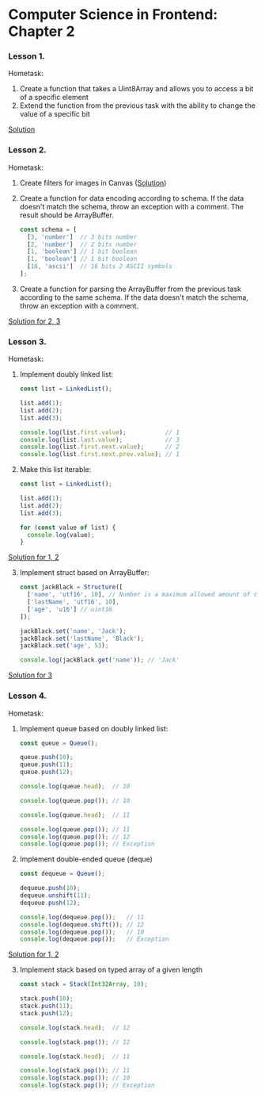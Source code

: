 # Computer Science in Frontend: Chapter 2

### **Lesson 1.**
Hometask:
1. Create a function that takes a Uint8Array and allows you to access a bit of a specific element
2. Extend the function from the previous task with the ability to change the value of a specific bit

[Solution](./src/core/bit-accessor)

### **Lesson 2.**
Hometask:
1. Create filters for images in Canvas ([Solution](./src/modules/image-filters))
2. Create a function for data encoding according to schema. If the data doesn't match the schema, throw an exception with a comment. The result should be ArrayBuffer.

    ```js
    const schema = [
      [3, 'number']  // 3 bits number
      [2, 'number']  // 2 bits number
      [1, 'boolean'] // 1 bit boolean
      [1, 'boolean'] // 1 bit boolean
      [16, 'ascii']  // 16 bits 2 ASCII symbols
    ];
    ```
3. Create a function for parsing the ArrayBuffer from the previous task according to the same schema. If the data doesn't match the schema, throw an exception with a comment.

[Solution for 2, 3](./src/utils/data-encoding)

### **Lesson 3.**
Hometask:
1. Implement doubly linked list:
    ```js
    const list = LinkedList();

    list.add(1);
    list.add(2);
    list.add(3);

    console.log(list.first.value);           // 1
    console.log(list.last.value);            // 3
    console.log(list.first.next.value);      // 2
    console.log(list.first.next.prev.value); // 1
    ```

2. Make this list iterable:

    ```js
    const list = LinkedList();

    list.add(1);
    list.add(2);
    list.add(3);

    for (const value of list) {
      console.log(value);
    }
    ```

[Solution for 1, 2](./src/core/doubly-linked-list/)

3. Implement struct based on ArrayBuffer:

   ```js
   const jackBlack = Structure([
     ['name', 'utf16', 10], // Number is a maximum allowed amount of characters
     ['lastName', 'utf16', 10],
     ['age', 'u16'] // uint16
   ]);
   
   jackBlack.set('name', 'Jack');
   jackBlack.set('lastName', 'Black');
   jackBlack.set('age', 53);
   
   console.log(jackBlack.get('name')); // 'Jack'
   ```

[Solution for 3](./src/core/struct/)

### **Lesson 4.**
Hometask:
1. Implement queue based on doubly linked list:

    ```js
    const queue = Queue();
    
    queue.push(10);
    queue.push(11);
    queue.push(12);
    
    console.log(queue.head);  // 10
    
    console.log(queue.pop()); // 10
    
    console.log(queue.head);  // 11
    
    console.log(queue.pop()); // 11
    console.log(queue.pop()); // 12
    console.log(queue.pop()); // Exception
    ```
2. Implement double-ended queue (deque)

   ```js
   const dequeue = Queue();
   
   dequeue.push(10);
   dequeue.unshift(11);
   dequeue.push(12);

   console.log(dequeue.pop());   // 11
   console.log(dequeue.shift()); // 12
   console.log(dequeue.pop());   // 10
   console.log(dequeue.pop());   // Exception
   ```

[Solution for 1, 2](./src/core/queue/)

3. Implement stack based on typed array of a given length

   ```js
   const stack = Stack(Int32Array, 10);
   
   stack.push(10);
   stack.push(11);
   stack.push(12);
   
   console.log(stack.head);  // 12
   
   console.log(stack.pop()); // 12
   
   console.log(stack.head);  // 11
   
   console.log(stack.pop()); // 11
   console.log(stack.pop()); // 10
   console.log(stack.pop()); // Exception
   ```
